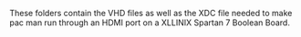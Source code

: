 These folders contain the VHD files as well as the XDC file needed to make pac man run through an HDMI port on a XLLINIX Spartan 7 Boolean Board.
